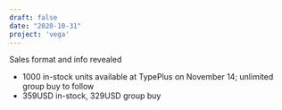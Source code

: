 ```yaml
---
draft: false
date: "2020-10-31"
project: 'vega'
---
```


Sales format and info revealed

- 1000 in-stock units available at TypePlus on November 14; unlimited group buy to follow
- 359USD in-stock, 329USD group buy
